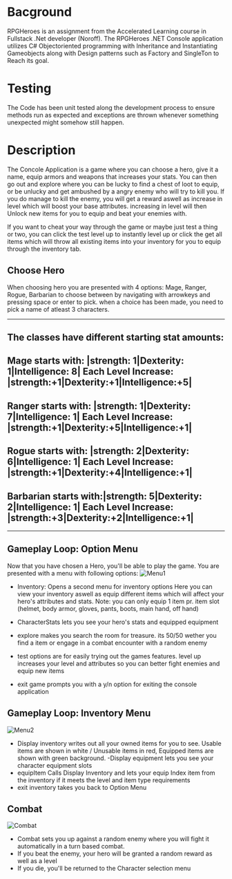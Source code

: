 # Bacground
RPGHeroes is an assignment from the Accelerated Learning course in Fullstack .Net developer (Noroff). The RPGHeroes .NET Console application utilizes C# 
Objectoriented programming with Inheritance and Instantiating Gameobjects along with Design patterns such as Factory and SingleTon to Reach its goal. 

# Testing
The Code has been unit tested along the development process to ensure methods run as expected and exceptions are thrown whenever something unexpected might somehow 
still happen.

# Description
The Concole Application is a game where you can choose a hero, give it a name, equip armors and weapons that increases your stats. You can then go out and 
explore where you can be lucky to find a chest of loot to equip, or be unlucky and get ambushed by a angry enemy who will try to kill you. If you do manage
to kill the enemy, you will get a reward aswell as increase in level which will boost your base attributes. increasing in level will then Unlock new items 
for you to equip and beat your enemies with.

If you want to cheat your way through the game or maybe just test a thing or two, you can click the test level up to instantly level up or click the get all items
which will throw all existing items into your inventory for you to equip through the inventory tab.

## Choose Hero
When choosing hero you are presented with 4 options: Mage, Ranger, Rogue, Barbarian to choose between by navigating with arrowkeys and pressing space or enter to pick. when a choice has been made, you need to pick a name of atleast 3 characters. 
______________________________________________________________
The classes have different starting stat amounts:
---------------------------------------------------------------
Mage starts with:     |strength: 1|Dexterity: 1|Intelligence: 8|
Each Level Increase:  |strength:+1|Dexterity:+1|Intelligence:+5|
---------------------------------------------------------------
Ranger starts with:   |strength: 1|Dexterity: 7|Intelligence: 1|
Each Level Increase:  |strength:+1|Dexterity:+5|Intelligence:+1|
---------------------------------------------------------------
Rogue starts with:    |strength: 2|Dexterity: 6|Intelligence: 1|
Each Level Increase:  |strength:+1|Dexterity:+4|Intelligence:+1|
---------------------------------------------------------------
Barbarian starts with:|strength: 5|Dexterity: 2|Intelligence: 1|
Each Level Increase:  |strength:+3|Dexterity:+2|Intelligence:+1|
---------------------------------------------------------------
______________________________________________________________

## Gameplay Loop: Option Menu
Now that you have chosen a Hero, you'll be able to play the game. 
You are presented with a menu with following options:
![Menu1](https://user-images.githubusercontent.com/44801529/219691135-1272011a-6fc2-4e5e-ba9b-2c13279a7e3c.png)

- Inventory: Opens a second menu for inventory options
Here you can view your inventory aswell as equip different items which will affect your hero's attributes and stats. 
Note: you can only equip 1 item pr. item slot (helmet, body armor, gloves, pants, boots, main hand, off hand)
- CharacterStats lets you see your hero's stats and equipped equipment
- explore makes you search the room for treasure. 
its 50/50 wether you find a item or engage in a combat encounter with a random enemy

- test options are for easily trying out the games features. 
level up increases your level and attributes so you can better fight enemies and equip new items

- exit game prompts you with a y/n option for exiting the console application

## Gameplay Loop: Inventory Menu
![Menu2](https://user-images.githubusercontent.com/44801529/219691558-e4c3b4b7-c392-4e69-a790-dd7785f8cfe9.png)
- Display inventory writes out all your owned items for you to see. Usable items are shown in white / Unusable items in red, Equipped items are shown with green  background.
-Display equipment lets you see your character equipment slots
- equipItem Calls Display Inventory and lets your equip Index item from the inventory if it meets the level and item type requirements
- exit inventory takes you back to Option Menu

## Combat 
![Combat](https://user-images.githubusercontent.com/44801529/219695507-90c57386-f315-426c-acb2-c9cabf4e131a.png)
- Combat sets you up against a random enemy where you will fight it automatically in a turn based combat.
- If you beat the enemy, your hero will be granted a random reward as well as a level
- If you die, you'll be returned to the Character selection menu
